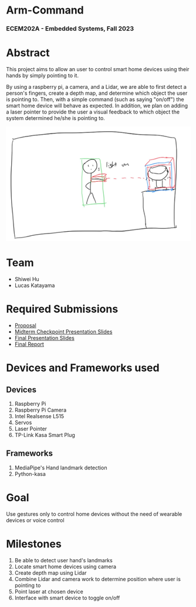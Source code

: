 # Arm-Command
### ECEM202A - Embedded Systems, Fall 2023


# Abstract

This project aims to allow an user to control smart home devices using their hands by simply pointing to it.

By using a raspberry pi, a camera, and a Lidar, we are able to first detect a person's fingers, create a depth map, and determine which object the user is pointing to. Then, with a simple command (such as saying "on/off") the smart home device will behave as expected. In addition, we plan on adding a laser pointer to provide the user a visual feedback to which object the system determined he/she is pointing to.

![Screenshot](doc/image1.png)

# Team
* Shiwei Hu 
* Lucas Katayama

# Required Submissions
* [Proposal](doc/proposal)
* [Midterm Checkpoint Presentation Slides](http://)
* [Final Presentation Slides](http://)
* [Final Report](doc/report)

# Devices and Frameworks used

## Devices
1. Raspberry Pi
2. Raspberry Pi Camera
3. Intel Realsense L515
4. Servos
5. Laser Pointer
6. TP-Link Kasa Smart Plug

## Frameworks
1. MediaPipe's Hand landmark detection
2. Python-kasa

# Goal
Use gestures only to control home devices without the need of wearable devices or voice control

# Milestones
1. Be able to detect user hand's landmarks
2. Locate smart home devices using camera
3. Create depth map using Lidar
4. Combine Lidar and camera work to determine position where user is pointing to
5. Point laser at chosen device
6. Interface with smart device to toggle on/off

